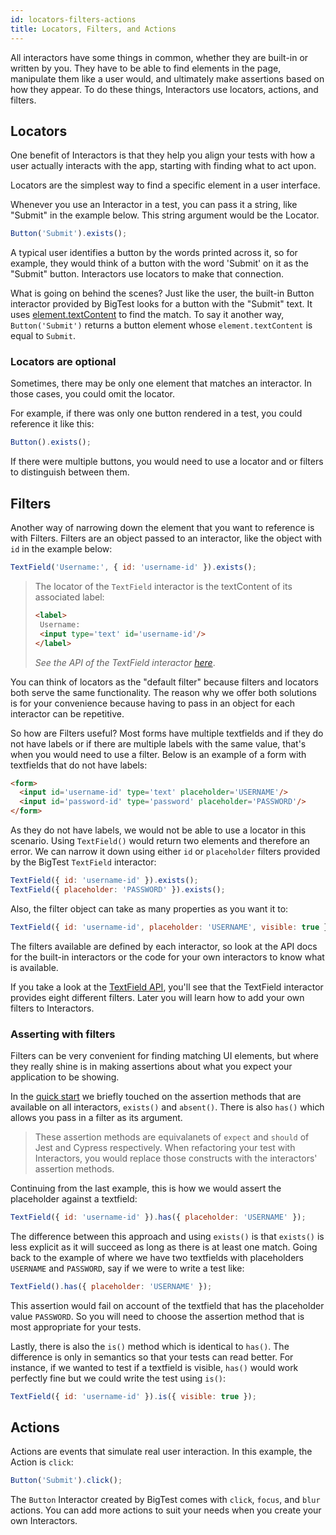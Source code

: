 ```yaml
---
id: locators-filters-actions
title: Locators, Filters, and Actions
---
```


All interactors have some things in common, whether they are built-in or written by you. They have to be able to find elements in the page, manipulate them like a user would, and ultimately make assertions based on how they appear. To do these things, Interactors use locators, actions, and filters.

## Locators

One benefit of Interactors is that they help you align your tests with how a user actually interacts with the app, starting with finding what to act upon.

Locators are the simplest way to find a specific element in a user interface.

Whenever you use an Interactor in a test, you can pass it a string, like "Submit" in the example below. This string argument would be the Locator.

```js
Button('Submit').exists();
```

A typical user identifies a button by the words printed across it, so for example, they would think of a button with the word 'Submit' on it as the "Submit" button. Interactors use locators to make that connection.

<!--
🧹👆
I'd rephrase this a bit because finding buttons isn't what users do so much as identify them and divine their purpose and perhaps use an example.

Maybe "A typical user identifies a button by the words printed across it, so for example, they would think of a button with the word 'Submit' on it as the "Submit" button. Interactors use

min: i think he forgot to finish his suggestion so i filled in the blank.
-->

What is going on behind the scenes? Just like the user, the built-in Button interactor provided by BigTest looks for a button with the "Submit" text. It uses [element.textContent](/) to find the match. To say it another way, `Button('Submit')` returns a button element whose `element.textContent` is equal to `Submit`.

### Locators are optional

Sometimes, there may be only one element that matches an interactor. In those cases, you could omit the locator.

For example, if there was only one button rendered in a test, you could reference it like this:

```js
Button().exists();
```

If there were multiple buttons, you would need to use a locator and or filters to distinguish between them.

## Filters

Another way of narrowing down the element that you want to reference is with Filters. Filters are an object passed to an interactor, like the object with `id` in the example below:

```js
TextField('Username:', { id: 'username-id' }).exists();
```

> The locator of the `TextField` interactor is the textContent of its associated label:
> ```html
><label>
>  Username:
>  <input type='text' id='username-id'/>
></label>
> ```
> _See the API of the TextField interactor [here](/)_.

You can think of locators as the "default filter" because filters and locators both serve the same functionality. The reason why we offer both solutions is for your convenience because having to pass in an object for each interactor can be repetitive.

So how are Filters useful? Most forms have multiple textfields and if they do not have labels or if there are multiple labels with the same value, that's when you would need to use a filter. Below is an example of a form with textfields that do not have labels:
```html
<form>
  <input id='username-id' type='text' placeholder='USERNAME'/>
  <input id='password-id' type='password' placeholder='PASSWORD'/>
</form>
```

As they do not have labels, we would not be able to use a locator in this scenario. Using `TextField()` would return two elements and therefore an error. We can narrow it down using either `id` or `placeholder` filters provided by the BigTest `TextField` interactor:

```js
TextField({ id: 'username-id' }).exists();
TextField({ placeholder: 'PASSWORD' }).exists();
```

Also, the filter object can take as many properties as you want it to:

```js
TextField({ id: 'username-id', placeholder: 'USERNAME', visible: true }).exists();
```

The filters available are defined by each interactor, so look at the API docs for the built-in interactors or the code for your own interactors to know what is available.

If you take a look at the [TextField API](/), you'll see that the TextField interactor provides eight different filters. Later you will learn how to add your own filters to Interactors.

### Asserting with filters
Filters can be very convenient for finding matching UI elements, but where they really shine is in making assertions about what you expect your application to be showing.

In the [quick start](/docs/interactors/#making-test-assertions) we briefly touched on the assertion methods that are available on all interactors, `exists()` and `absent()`. There is also `has()` which allows you pass in a filter as its argument. 

> These assertion methods are equivalanets of `expect` and `should` of Jest and Cypress respectively. When refactoring your test with Interactors, you would replace those constructs with the interactors' assertion methods.

Continuing from the last example, this is how we would assert the placeholder against a textfield:

```js
TextField({ id: 'username-id' }).has({ placeholder: 'USERNAME' });
```

The difference between this approach and using `exists()` is that `exists()` is less explicit as it will succeed as long as there is at least one match. Going back to the example of where we have two textfields with placeholders `USERNAME` and `PASSWORD`, say if we were to write a test like:

```js
TextField().has({ placeholder: 'USERNAME' });
```

This assertion would fail on account of the textfield that has the placeholder value `PASSWORD`. So you will need to choose the assertion method that is most appropriate for your tests.

Lastly, there is also the `is()` method which is identical to `has()`. The difference is only in semantics so that your tests can read better. For instance, if we wanted to test if a textfield is visible, `has()` would work perfectly fine but we could write the test using `is()`:

```js
TextField({ id: 'username-id' }).is({ visible: true });
```

## Actions

Actions are events that simulate real user interaction. In this example, the Action is `click`:

```js
Button('Submit').click();
```

The `Button` Interactor created by BigTest comes with `click`, `focus`, and `blur` actions. You can add more actions to suit your needs when you create your own Interactors.

